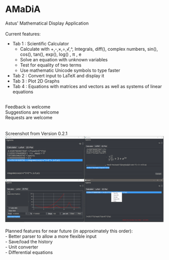 # AMaDiA
Astus' Mathematical Display Application<br/><br/>
Current features:<br/>
 * Tab 1 : Scientific Calculator<br/>
   * Calculate with +,-,×,÷,√,^, Integrals, diff(), complex numbers, sin(), cos(), tan(), exp(), log() , π , e <br/>
   * Solve an equation with unknown variables<br/>
   * Test for equality of two terms<br/>
   * Use mathematic Unicode symbols to type faster<br/>
 * Tab 2 : Convert input to LaTeX and display it<br/>
 * Tab 3 : Plot 2D Graphs<br/>
 * Tab 4 : Equations with matrices and vectors as well as systems of linear equations <br/>
<br/>
Feedback is welcome<br/>
Suggestions are welcome<br/>
Requests are welcome<br/>
<br/><br/>
Screenshot from Version 0.2.1<br/>
<img src="/AMaDiA v0.2.1 Demo.png" alt="Demo Picture"/>
<br/><br/>
Planned features for near future (in approximately this order):<br/>
- Better parser to allow a more flexible input<br/>
- Save/load the history<br/>
- Unit converter<br/>
- Differential equations<br/>
